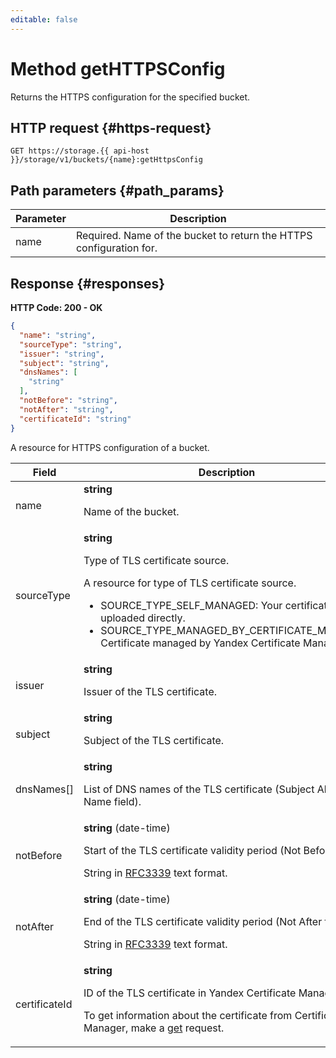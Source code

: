 ```yaml
---
editable: false
---
```


# Method getHTTPSConfig
Returns the HTTPS configuration for the specified bucket.
 

 
## HTTP request {#https-request}
```
GET https://storage.{{ api-host }}/storage/v1/buckets/{name}:getHttpsConfig
```
 
## Path parameters {#path_params}
 
Parameter | Description
--- | ---
name | Required. Name of the bucket to return the HTTPS configuration for.
 
## Response {#responses}
**HTTP Code: 200 - OK**

```json 
{
  "name": "string",
  "sourceType": "string",
  "issuer": "string",
  "subject": "string",
  "dnsNames": [
    "string"
  ],
  "notBefore": "string",
  "notAfter": "string",
  "certificateId": "string"
}
```
A resource for HTTPS configuration of a bucket.
 
Field | Description
--- | ---
name | **string**<br><p>Name of the bucket.</p> 
sourceType | **string**<br><p>Type of TLS certificate source.</p> <p>A resource for type of TLS certificate source.</p> <ul> <li>SOURCE_TYPE_SELF_MANAGED: Your certificate, uploaded directly.</li> <li>SOURCE_TYPE_MANAGED_BY_CERTIFICATE_MANAGER: Certificate managed by Yandex Certificate Manager.</li> </ul> 
issuer | **string**<br><p>Issuer of the TLS certificate.</p> 
subject | **string**<br><p>Subject of the TLS certificate.</p> 
dnsNames[] | **string**<br><p>List of DNS names of the TLS certificate (Subject Alternative Name field).</p> 
notBefore | **string** (date-time)<br><p>Start of the TLS certificate validity period (Not Before field).</p> <p>String in <a href="https://www.ietf.org/rfc/rfc3339.txt">RFC3339</a> text format.</p> 
notAfter | **string** (date-time)<br><p>End of the TLS certificate validity period (Not After field)</p> <p>String in <a href="https://www.ietf.org/rfc/rfc3339.txt">RFC3339</a> text format.</p> 
certificateId | **string**<br><p>ID of the TLS certificate in Yandex Certificate Manager.</p> <p>To get information about the certificate from Certificate Manager, make a <a href="/docs/certificate-manager/api-ref/Certificate/get">get</a> request.</p> 